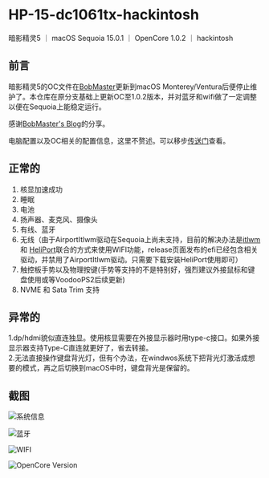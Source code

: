 # HP-15-dc1061tx-hackintosh
暗影精灵5 ｜ macOS Sequoia 15.0.1  ｜ OpenCore 1.0.2 ｜ hackintosh

## 前言
暗影精灵5的OC文件在[BobMaster](https://blog.hibobmaster.com/about/)更新到macOS Monterey/Ventura后便停止维护了。本仓库在原分支基础上更新OC至1.0.2版本，并对蓝牙和wifi做了一定调整以便在Sequoia上能稳定运行。

感谢[BobMaster's Blog](https://blog.hibobmaster.com/2020/10/26/hp-15-dc1010nr-hackintosh/comment-page-6/)的分享。

电脑配置以及OC相关的配置信息，这里不赘述。可以移步[传送门](https://blog.hibobmaster.com/2020/10/26/hp-15-dc1010nr-hackintosh/comment-page-6/)查看。

## 正常的

1. 核显加速成功
2. 睡眠
3. 电池
4. 扬声器、麦克风、摄像头
5. 有线、蓝牙
6. 无线（由于AirportItlwm驱动在Sequoia上尚未支持，目前的解决办法是[itlwm](https://github.com/OpenIntelWireless/itlwm) 和  [HeliPort](https://github.com/OpenIntelWireless/HeliPort/releases/download/v1.5.0/HeliPort.dmg)联合的方式来使用WIFI功能，release页面发布的efi已经包含相关驱动，并禁用了AirportItlwm驱动。只需要下载安装HeliPort使用即可）
7. 触控板手势以及物理按键(手势等支持的不是特别好，强烈建议外接鼠标和键盘使用或等VoodooPS2后续更新)
8. NVME 和 Sata Trim 支持

## 异常的
1.dp/hdmi貌似直连独显。使用核显需要在外接显示器时用type-c接口。如果外接显示器支持Type-C直连就更好了，省去转接。  
2.无法直接操作键盘背光灯，但有个办法，在windwos系统下把背光灯激活成想要的模式，再之后切换到macOS中时，键盘背光是保留的。  

## 截图
![系统信息](https://github.com/user-attachments/assets/de2775ed-20b5-4087-b176-e631934d551c)

![蓝牙](https://github.com/user-attachments/assets/8613bf9d-2867-4ee4-9da2-bbe81590ef13)

![WIFI](https://github.com/user-attachments/assets/afd74f6b-a009-4782-a1bc-e4cd64e5c98e)

![OpenCore Version](https://github.com/user-attachments/assets/7c91c7be-9e70-4b25-89bc-6d35885096f6)
